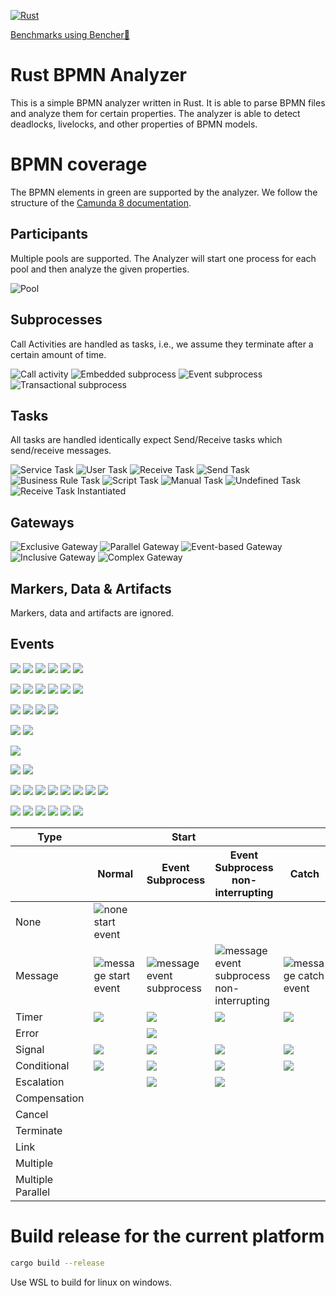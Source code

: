 [![Rust](https://github.com/timKraeuter/rust_bpmn_analyzer/actions/workflows/rust.yml/badge.svg)](https://github.com/timKraeuter/RustBPMNAnalyzer/actions/workflows/rust.yml)

[Benchmarks using Bencher🐰](https://bencher.dev/console/projects/rust-bpmn-analyzer/perf)

# Rust BPMN Analyzer

This is a simple BPMN analyzer written in Rust. It is able to parse BPMN files and analyze them for
certain properties. The analyzer is able to detect deadlocks, livelocks, and other properties of
BPMN models.

# BPMN coverage

The BPMN elements in green are supported by the analyzer. We follow the structure of
the [Camunda 8 documentation](https://docs.camunda.io/docs/components/modeler/bpmn/bpmn-coverage/).

## Participants

Multiple pools are supported. The Analyzer will start one process for each pool and then analyze the
given properties.

![Pool](./documentation/assets/bpmn-symbols/pool.svg)

## Subprocesses

Call Activities are handled as tasks, i.e., we assume they terminate after a certain amount of time.

![Call activity](./documentation/assets/bpmn-symbols/call-activity.svg)
![Embedded subprocess](./documentation/assets/bpmn-symbols/embedded-subprocess.svg)
![Event subprocess](./documentation/assets/bpmn-symbols/event-subprocess.svg)
![Transactional subprocess](./documentation/assets/bpmn-symbols/transactional-subprocess.svg)

## Tasks

All tasks are handled identically expect Send/Receive tasks which send/receive messages.

![Service Task](./documentation/assets/bpmn-symbols/service-task.svg)
![User Task](./documentation/assets/bpmn-symbols/user-task.svg)
![Receive Task](./documentation/assets/bpmn-symbols/receive-task.svg)
![Send Task](./documentation/assets/bpmn-symbols/send-task.svg)
![Business Rule Task](./documentation/assets/bpmn-symbols/business-rule-task.svg)
![Script Task](./documentation/assets/bpmn-symbols/script-task.svg)
![Manual Task](./documentation/assets/bpmn-symbols/manual-task.svg)
![Undefined Task](./documentation/assets/bpmn-symbols/undefined-task.svg)
![Receive Task Instantiated](./documentation/assets/bpmn-symbols/receive-task-instantiated.svg)

## Gateways

![Exclusive Gateway](./documentation/assets/bpmn-symbols/exclusive-gateway.svg)
![Parallel Gateway](./documentation/assets/bpmn-symbols/parallel-gateway.svg)
![Event-based Gateway](./documentation/assets/bpmn-symbols/event-based-gateway.svg)
![Inclusive Gateway](./documentation/assets/bpmn-symbols/inclusive-gateway.svg)
![Complex Gateway](./documentation/assets/bpmn-symbols/complex-gateway.svg)

## Markers, Data & Artifacts

Markers, data and artifacts are ignored.

## Events

![](./documentation/assets/bpmn-symbols/conditional-start-event.svg)
![](./documentation/assets/bpmn-symbols/conditional-event-subprocess.svg)
![](./documentation/assets/bpmn-symbols/conditional-event-subprocess-non-interrupting.svg)
![](./documentation/assets/bpmn-symbols/conditional-catch-event.svg)
![](./documentation/assets/bpmn-symbols/conditional-boundary-event.svg)
![](./documentation/assets/bpmn-symbols/conditional-boundary-event-non-interrupting.svg)

![](./documentation/assets/bpmn-symbols/escalation-event-subprocess.svg)
![](./documentation/assets/bpmn-symbols/escalation-event-subprocess-non-interrupting.svg)
![](./documentation/assets/bpmn-symbols/escalation-boundary-event.svg)
![](./documentation/assets/bpmn-symbols/escalation-boundary-event-non-interrupting.svg)
![](./documentation/assets/bpmn-symbols/escalation-throw-event.svg)
![](./documentation/assets/bpmn-symbols/escalation-end-event.svg)

![](./documentation/assets/bpmn-symbols/compensation-event-subprocess.svg)
![](./documentation/assets/bpmn-symbols/compensation-boundary-event.svg)
![](./documentation/assets/bpmn-symbols/compensation-throw-event.svg)
![](./documentation/assets/bpmn-symbols/compensation-end-event.svg)

![](./documentation/assets/bpmn-symbols/cancel-boundary-event.svg)
![](./documentation/assets/bpmn-symbols/cancel-end-event.svg)

![](./documentation/assets/bpmn-symbols/termination-end-event.svg)

![](./documentation/assets/bpmn-symbols/link-catch-event.svg)
![](./documentation/assets/bpmn-symbols/link-throw-event.svg)

![](./documentation/assets/bpmn-symbols/multiple-start-event.svg)
![](./documentation/assets/bpmn-symbols/multiple-event-subprocess.svg)
![](./documentation/assets/bpmn-symbols/multiple-event-subprocess-non-interrupting.svg)
![](./documentation/assets/bpmn-symbols/multiple-catch-event.svg)
![](./documentation/assets/bpmn-symbols/multiple-boundary-event.svg)
![](./documentation/assets/bpmn-symbols/multiple-boundary-event-non-interrupting.svg)
![](./documentation/assets/bpmn-symbols/multiple-throw-event.svg)
![](./documentation/assets/bpmn-symbols/multiple-end-event.svg)

![](./documentation/assets/bpmn-symbols/multiple-parallel-start-event.svg)
![](./documentation/assets/bpmn-symbols/multiple-parallel-event-subprocess.svg)
![](./documentation/assets/bpmn-symbols/multiple-parallel-event-subprocess-non-interrupting.svg)
![](./documentation/assets/bpmn-symbols/multiple-parallel-catch-event.svg)
![](./documentation/assets/bpmn-symbols/multiple-parallel-boundary-event.svg)
![](./documentation/assets/bpmn-symbols/multiple-parallel-boundary-event-non-interrupting.svg)

<table>
  <thead>
      <tr>
        <th>Type</th>
        <th colspan="3">Start</th>
        <th colspan="4">Intermediate</th>
        <th>End</th>
      </tr>
      <tr>
        <th></th>
        <th>Normal</th>
        <th>Event Subprocess</th>
        <th>Event Subprocess non-interrupting</th>
        <th>Catch</th>
        <th>Boundary</th>
        <th>Boundary non-interrupting</th>
        <th>Throw</th>
        <th></th>
      </tr>
  </thead>
  <tbody>
    <tr>
        <td>
            None
        </td>
        <td>
            <img src="./documentation/assets/bpmn-symbols/none-start-event.svg" alt="none start event" />
        </td>
        <td></td>
        <td></td>
        <td></td>
        <td></td>
        <td></td>
        <td>
            <img src="./documentation/assets/bpmn-symbols/none-throw-event.svg" alt="none throw event"/>
        </td>
        <td>
            <img src="./documentation/assets/bpmn-symbols/none-end-event.svg" alt="none end event"/>
        </td>
    </tr>
    <tr>
        <td>
            Message
        </td>
        <td>
            <img src="./documentation/assets/bpmn-symbols/message-start-event.svg" alt="message start event"/>
        </td>
        <td>
            <img src="./documentation/assets/bpmn-symbols/message-event-subprocess.svg" alt="message event subprocess"/>
        </td>
        <td>
            <img src="./documentation/assets/bpmn-symbols/message-event-subprocess-non-interrupting.svg" alt="message event subprocess non-interrupting"/>
        </td>
        <td>
            <img src="./documentation/assets/bpmn-symbols/message-catch-event.svg" alt="message catch event"/>
        </td>
        <td>
            <img src="./documentation/assets/bpmn-symbols/message-boundary-event.svg" alt="message boundary event"/>
        </td>
        <td>
            <img src="./documentation/assets/bpmn-symbols/message-boundary-event-non-interrupting.svg" alt="message boundary event non-interrupting"/>
        </td>
        <td>
            <img src="./documentation/assets/bpmn-symbols/message-throw-event.svg" alt="message throw event"/>
        </td>
        <td>
            <img src="./documentation/assets/bpmn-symbols/message-end-event.svg" alt="message end event"/>
        </td>
    </tr>
    <tr>
        <td>
            Timer
        </td>
        <td>
            <img src="./documentation/assets/bpmn-symbols/timer-start-event.svg" />
        </td>
        <td>
            <img src="./documentation/assets/bpmn-symbols/timer-event-subprocess.svg" />
        </td>
        <td>
            <img src="./documentation/assets/bpmn-symbols/timer-event-subprocess-non-interrupting.svg" />
        </td>
        <td>
            <img src="./documentation/assets/bpmn-symbols/timer-catch-event.svg"/>
        </td>
        <td>
            <img src="./documentation/assets/bpmn-symbols/timer-boundary-event.svg" />
        </td>
        <td>
            <img src="./documentation/assets/bpmn-symbols/timer-boundary-event-non-interrupting.svg" />
        </td>
        <td></td>
        <td></td>
    </tr>
    <tr>
        <td>
            Error
        </td>
        <td></td>
        <td>
            <img src="./documentation/assets/bpmn-symbols/error-event-subprocess.svg" />
        </td>
        <td></td>
        <td></td>
        <td>
            <img src="./documentation/assets/bpmn-symbols/error-boundary-event.svg" />
        </td>
        <td></td>
        <td></td>
        <td>
            <img src="./documentation/assets/bpmn-symbols/error-end-event.svg" />
        </td>
    </tr>
    <tr>
        <td>
            Signal
        </td>
        <td>
            <img src="./documentation/assets/bpmn-symbols/signal-start-event.svg" />
        </td>
        <td>
            <img src="./documentation/assets/bpmn-symbols/signal-event-subprocess.svg" />
        </td>
        <td>
            <img src="./documentation/assets/bpmn-symbols/signal-event-subprocess-non-interrupting.svg" />
        </td>
        <td>
            <img src="./documentation/assets/bpmn-symbols/signal-catch-event.svg" />
        </td>
        <td>
            <img src="./documentation/assets/bpmn-symbols/signal-boundary-event.svg" />
        </td>
        <td>
            <img src="./documentation/assets/bpmn-symbols/signal-boundary-event-non-interrupting.svg" />
        </td>
        <td>
            <img src="./documentation/assets/bpmn-symbols/signal-throw-event.svg" />
        </td>
        <td>
            <img src="./documentation/assets/bpmn-symbols/signal-end-event.svg" />
        </td>
    </tr>
    <tr>
        <td>
            Conditional
        </td>
        <td>
            <img src="./documentation/assets/bpmn-symbols/conditional-start-event.svg" />
        </td>
        <td>
            <img src="./documentation/assets/bpmn-symbols/conditional-event-subprocess.svg" />
        </td>
        <td>
            <img src="./documentation/assets/bpmn-symbols/conditional-event-subprocess-non-interrupting.svg" />
        </td>
        <td>
            <img src="./documentation/assets/bpmn-symbols/conditional-catch-event.svg" />
        </td>
        <td>
            <img src="./documentation/assets/bpmn-symbols/conditional-boundary-event.svg" />
        </td>
        <td>
            <img src="./documentation/assets/bpmn-symbols/conditional-boundary-event-non-interrupting.svg" />
        </td>
        <td></td>
        <td></td>
    </tr>
    <tr>
        <td>
            Escalation
        </td>
        <td></td>
        <td>
            <img src="./documentation/assets/bpmn-symbols/escalation-event-subprocess.svg" />
        </td>
        <td>
            <img src="./documentation/assets/bpmn-symbols/escalation-event-subprocess-non-interrupting.svg" />
        </td>
        <td></td>
        <td>
            <img src="./documentation/assets/bpmn-symbols/escalation-boundary-event.svg" />
        </td>
        <td>
            <img src="./documentation/assets/bpmn-symbols/escalation-boundary-event-non-interrupting.svg" />
        </td>
        <td>
            <img src="./documentation/assets/bpmn-symbols/escalation-throw-event.svg" />
        </td>
        <td>
            <img src="./documentation/assets/bpmn-symbols/escalation-end-event.svg" />
        </td>
    </tr>
    <tr>
        <td>
            Compensation
        </td>
        <td></td>
        <td>
            <CompensationEventSubprocessSvg />
        </td>
        <td></td>
        <td></td>
        <td>
            <CompensationBoundaryEventSvg />
        </td>
        <td></td>
        <td>
            <CompensationThrowEventSvg />
        </td>
        <td>
            <CompensationEndEventSvg />
        </td>
    </tr>
    <tr>
        <td>
            Cancel
        </td>
        <td></td>
        <td></td>
        <td></td>
        <td></td>
        <td>
            <CancelBoundaryEventSvg />
        </td>
        <td></td>
        <td></td>
        <td>
            <CancelEndEventSvg />
        </td>
    </tr>
    <tr>
        <td>
            Terminate
        </td>
        <td></td>
        <td></td>
        <td></td>
        <td></td>
        <td></td>
        <td></td>
        <td></td>
        <td>
            <TerminationEndEventSvg" />
        </td>
    </tr>
    <tr>
        <td>
            Link
        </td>
        <td></td>
        <td></td>
        <td></td>
        <td>
            <LinkCatchEventSvg"/>
        </td>
        <td></td>
        <td></td>
        <td>
            <LinkThrowEventSvg"/>
        </td>
        <td></td>
    </tr>
    <tr>
        <td>
            Multiple
        </td>
        <td>
            <MultipleStartEventSvg />
        </td>
        <td>
            <MultipleEventSubprocessSvg />
        </td>
        <td>
            <MultipleEventSubprocessNonInterruptingSvg />
        </td>
        <td>
            <MultipleCatchEventSvg />
        </td>
        <td>
            <MultipleBoundaryEventSvg />
        </td>
        <td>
            <MultipleBoundaryEventNonInterruptingSvg />
        </td>
        <td>
            <MultipleThrowEventSvg />
        </td>
        <td>
            <MultipleEndEventSvg />
        </td>
    </tr>
    <tr>
        <td>
            Multiple Parallel
        </td>
        <td>
            <MultipleParallelStartEventSvg />
        </td>
        <td>
            <MultipleParallelEventSubprocessSvg />
        </td>
        <td>
            <MultipleParallelEventSubprocessNonInterruptingSvg />
        </td>
        <td>
            <MultipleParallelCatchEventSvg />
        </td>
        <td>
            <MultipleParallelBoundaryEventSvg />
        </td>
        <td>
            <MultipleParallelBoundaryEventNonInterruptingSvg />
        </td>
        <td></td>
        <td></td>
    </tr>

  </tbody>
</table>

# Build release for the current platform

```bash
cargo build --release
```

Use WSL to build for linux on windows.
